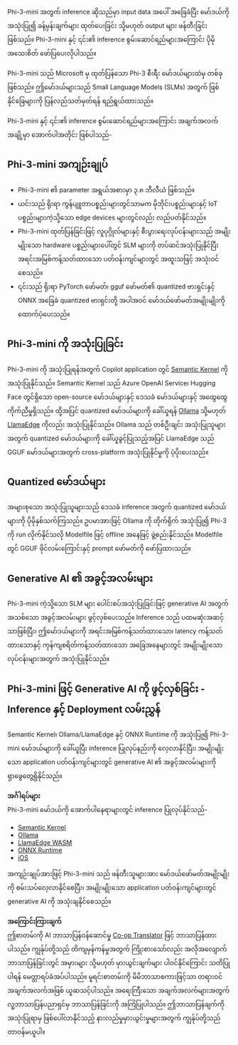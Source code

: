 <!--
CO_OP_TRANSLATOR_METADATA:
{
  "original_hash": "f1ff728038c4f554b660a36b76cbdd6e",
  "translation_date": "2025-07-16T21:13:49+00:00",
  "source_file": "md/01.Introduction/03/overview.md",
  "language_code": "my"
}
-->
Phi-3-mini အတွက် inference ဆိုသည်မှာ input data အပေါ် အခြေခံပြီး မော်ဒယ်ကို အသုံးပြု၍ ခန့်မှန်းချက်များ ထုတ်ပေးခြင်း သို့မဟုတ် output များ ဖန်တီးခြင်း ဖြစ်သည်။ Phi-3-mini နှင့် ၎င်း၏ inference စွမ်းဆောင်ရည်များအကြောင်း ပိုမိုအသေးစိတ် ဖော်ပြပေးလိုပါသည်။

Phi-3-mini သည် Microsoft မှ ထုတ်ပြန်သော Phi-3 စီးရီး မော်ဒယ်များထဲမှ တစ်ခုဖြစ်သည်။ ဤမော်ဒယ်များသည် Small Language Models (SLMs) အတွက် ဖြစ်နိုင်ခြေများကို ပြန်လည်သတ်မှတ်ရန် ရည်ရွယ်ထားသည်။

Phi-3-mini နှင့် ၎င်း၏ inference စွမ်းဆောင်ရည်များအကြောင်း အချက်အလက်အချို့မှာ အောက်ပါအတိုင်း ဖြစ်ပါသည်-

## **Phi-3-mini အကျဉ်းချုပ်**
- Phi-3-mini ၏ parameter အရွယ်အစားမှာ ၃.၈ ဘီလီယံ ဖြစ်သည်။
- ယင်းသည် ရိုးရာ ကွန်ပျူတာပစ္စည်းများတွင်သာမက မိုဘိုင်းပစ္စည်းများနှင့် IoT ပစ္စည်းများကဲ့သို့သော edge devices များတွင်လည်း လည်ပတ်နိုင်သည်။
- Phi-3-mini ထုတ်ပြန်ခြင်းဖြင့် လူပုဂ္ဂိုလ်များနှင့် စီးပွားရေးလုပ်ငန်းများသည် အမျိုးမျိုးသော hardware ပစ္စည်းများပေါ်တွင် SLM များကို တပ်ဆင်အသုံးပြုနိုင်ပြီး အရင်းအမြစ်ကန့်သတ်ထားသော ပတ်ဝန်းကျင်များတွင် အထူးသဖြင့် အသုံးဝင်စေသည်။
- ၎င်းသည် ရိုးရာ PyTorch ဖော်မတ်၊ gguf ဖော်မတ်၏ quantized ဗားရှင်းနှင့် ONNX အခြေခံ quantized ဗားရှင်းတို့ အပါအဝင် မော်ဒယ်ဖော်မတ်အမျိုးမျိုးကို ထောက်ပံ့ပေးသည်။

## **Phi-3-mini ကို အသုံးပြုခြင်း**
Phi-3-mini ကို အသုံးပြုရန်အတွက် Copilot application တွင် [Semantic Kernel](https://github.com/microsoft/SemanticKernelCookBook?WT.mc_id=aiml-138114-kinfeylo) ကို အသုံးပြုနိုင်သည်။ Semantic Kernel သည် Azure OpenAI Service၊ Hugging Face တွင်ရှိသော open-source မော်ဒယ်များနှင့် ဒေသခံ မော်ဒယ်များနှင့် အထွေထွေကိုက်ညီမှုရှိသည်။
ထို့အပြင် quantized မော်ဒယ်များကို ခေါ်ယူရန် [Ollama](https://ollama.com) သို့မဟုတ် [LlamaEdge](https://llamaedge.com) ကိုလည်း အသုံးပြုနိုင်သည်။ Ollama သည် တစ်ဦးချင်း အသုံးပြုသူများအတွက် quantized မော်ဒယ်များကို ခေါ်ယူခွင့်ပြုသည့်အပြင် LlamaEdge သည် GGUF မော်ဒယ်များအတွက် cross-platform အသုံးပြုနိုင်မှုကို ပံ့ပိုးပေးသည်။

## **Quantized မော်ဒယ်များ**
အများစုသော အသုံးပြုသူများသည် ဒေသခံ inference အတွက် quantized မော်ဒယ်များကို ပိုမိုနှစ်သက်ကြသည်။ ဥပမာအားဖြင့် Ollama ကို တိုက်ရိုက် အသုံးပြု၍ Phi-3 ကို run လိုက်နိုင်သလို Modelfile ဖြင့် offline အနေဖြင့် ဖွဲ့စည်းနိုင်သည်။ Modelfile တွင် GGUF ဖိုင်လမ်းကြောင်းနှင့် prompt ဖော်မတ်ကို ဖော်ပြထားသည်။

## **Generative AI ၏ အခွင့်အလမ်းများ**
Phi-3-mini ကဲ့သို့သော SLM များ ပေါင်းစပ်အသုံးပြုခြင်းဖြင့် generative AI အတွက် အသစ်သော အခွင့်အလမ်းများ ဖွင့်လှစ်ပေးသည်။ Inference သည် ပထမဆုံးအဆင့်သာဖြစ်ပြီး၊ ဤမော်ဒယ်များကို အရင်းအမြစ်ကန့်သတ်ထားသော၊ latency ကန့်သတ်ထားသောနှင့် ကုန်ကျစရိတ်ကန့်သတ်ထားသော အခြေအနေများတွင် အမျိုးမျိုးသော လုပ်ငန်းများအတွက် အသုံးပြုနိုင်သည်။

## **Phi-3-mini ဖြင့် Generative AI ကို ဖွင့်လှစ်ခြင်း - Inference နှင့် Deployment လမ်းညွှန်**
Semantic Kernel၊ Ollama/LlamaEdge နှင့် ONNX Runtime ကို အသုံးပြု၍ Phi-3-mini မော်ဒယ်များကို ခေါ်ယူပြီး inference ပြုလုပ်နည်းကို လေ့လာနိုင်ပြီး၊ အမျိုးမျိုးသော application ပတ်ဝန်းကျင်များတွင် generative AI ၏ အခွင့်အလမ်းများကို ရှာဖွေတွေ့ရှိနိုင်သည်။

**အင်္ဂါရပ်များ**  
Phi-3-mini မော်ဒယ်ကို အောက်ပါနေရာများတွင် inference ပြုလုပ်နိုင်သည်-

- [Semantic Kernel](https://github.com/Azure-Samples/Phi-3MiniSamples/tree/main/semantickernel?WT.mc_id=aiml-138114-kinfeylo)  
- [Ollama](https://github.com/Azure-Samples/Phi-3MiniSamples/tree/main/ollama?WT.mc_id=aiml-138114-kinfeylo)  
- [LlamaEdge WASM](https://github.com/Azure-Samples/Phi-3MiniSamples/tree/main/wasm?WT.mc_id=aiml-138114-kinfeylo)  
- [ONNX Runtime](https://github.com/Azure-Samples/Phi-3MiniSamples/tree/main/onnx?WT.mc_id=aiml-138114-kinfeylo)  
- [iOS](https://github.com/Azure-Samples/Phi-3MiniSamples/tree/main/ios?WT.mc_id=aiml-138114-kinfeylo)  

အကျဉ်းချုပ်အားဖြင့် Phi-3-mini သည် ဖန်တီးသူများအား မော်ဒယ်ဖော်မတ်အမျိုးမျိုးကို စမ်းသပ်လေ့လာနိုင်စေပြီး၊ အမျိုးမျိုးသော application ပတ်ဝန်းကျင်များတွင် generative AI ကို အသုံးချနိုင်စေသည်။

**အကြောင်းကြားချက်**  
ဤစာတမ်းကို AI ဘာသာပြန်ဝန်ဆောင်မှု [Co-op Translator](https://github.com/Azure/co-op-translator) ဖြင့် ဘာသာပြန်ထားပါသည်။ ကျွန်ုပ်တို့သည် တိကျမှန်ကန်မှုအတွက် ကြိုးစားသော်လည်း အလိုအလျောက် ဘာသာပြန်ခြင်းတွင် အမှားများ သို့မဟုတ် မှားယွင်းချက်များ ပါဝင်နိုင်ကြောင်း သတိပြုပါရန် မေတ္တာရပ်ခံအပ်ပါသည်။ မူရင်းစာတမ်းကို မိမိဘာသာစကားဖြင့်သာ တရားဝင်အချက်အလက်အဖြစ် ယူဆသင့်ပါသည်။ အရေးကြီးသော အချက်အလက်များအတွက် လူ့ဘာသာပြန်ပညာရှင်မှ ဘာသာပြန်ခြင်းကို အကြံပြုပါသည်။ ဤဘာသာပြန်ချက်ကို အသုံးပြုရာမှ ဖြစ်ပေါ်လာနိုင်သည့် နားလည်မှုမှားယွင်းမှုများအတွက် ကျွန်ုပ်တို့သည် တာဝန်မယူပါ။